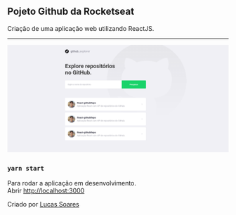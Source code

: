 ## Pojeto Github da Rocketseat

Criação de uma aplicação web utilizando ReactJS.<br/>

---

<img src="./src/assets/Application.png">

### `yarn start`

Para rodar a aplicação em desenvolvimento.<br />
Abrir [http://localhost:3000](http://localhost:3000)


Criado por [Lucas Soares](https://github.com/fbsoares-lu)
